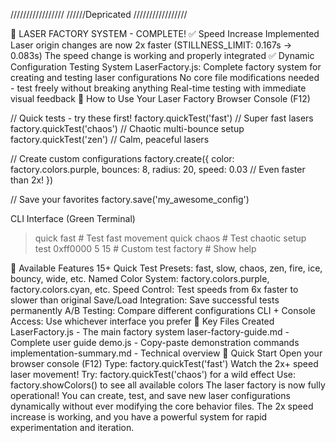 /////////////////
//////Depricated
/////////////////

🎯 LASER FACTORY SYSTEM - COMPLETE!
✅ Speed Increase Implemented
Laser origin changes are now 2x faster (STILLNESS_LIMIT: 0.167s → 0.083s)
The speed change is working and properly integrated
✅ Dynamic Configuration Testing System
LaserFactory.js: Complete factory system for creating and testing laser configurations
No core file modifications needed - test freely without breaking anything
Real-time testing with immediate visual feedback
🚀 How to Use Your Laser Factory
Browser Console (F12)

// Quick tests - try these first!
factory.quickTest('fast')        // Super fast lasers
factory.quickTest('chaos')       // Chaotic multi-bounce setup
factory.quickTest('zen')         // Calm, peaceful lasers

// Create custom configurations
factory.create({
    color: factory.colors.purple,
    bounces: 8,
    radius: 20,
    speed: 0.03  // Even faster than 2x!
})

// Save your favorites
factory.save('my_awesome_config')

CLI Interface (Green Terminal)
> quick fast                    # Test fast movement
> quick chaos                   # Test chaotic setup  
> test 0xff0000 5 15           # Custom test
> factory                       # Show help

🎨 Available Features
15+ Quick Test Presets: fast, slow, chaos, zen, fire, ice, bouncy, wide, etc.
Named Color System: factory.colors.purple, factory.colors.cyan, etc.
Speed Control: Test speeds from 6x faster to slower than original
Save/Load Integration: Save successful tests permanently
A/B Testing: Compare different configurations
CLI + Console Access: Use whichever interface you prefer
📁 Key Files Created
LaserFactory.js - The main factory system
laser-factory-guide.md - Complete user guide
demo.js - Copy-paste demonstration commands
implementation-summary.md - Technical overview
🎯 Quick Start
Open your browser console (F12)
Type: factory.quickTest('fast')
Watch the 2x+ speed laser movement!
Try: factory.quickTest('chaos') for a wild effect
Use: factory.showColors() to see all available colors
The laser factory is now fully operational! You can create, test, and save new laser configurations dynamically without ever modifying the core behavior files. The 2x speed increase is working, and you have a powerful system for rapid experimentation and iteration.